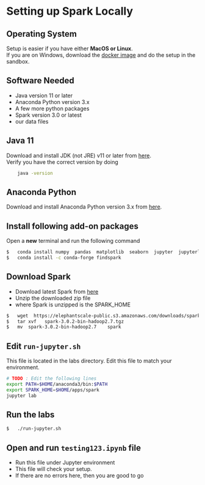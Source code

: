 <link rel='stylesheet' href='../assets/css/main.css'/>

# Setting up Spark Locally

## Operating System

Setup is easier if you have either **MacOS or Linux**.  
If you are on Windows, download the [docker image](https://hub.docker.com/repository/docker/elephantscale/es-training) and do the setup in the sandbox.

## Software Needed

- Java version 11 or later
- Anaconda Python version 3.x
- A few more python packages
- Spark version 3.0 or latest
- our data files

## Java 11

Download and install JDK (not JRE) v11 or later from [here](https://www.oracle.com/java/technologies/javase-jdk11-downloads.html).  
Verify you have the correct version by doing

```bash
    java -version
```

## Anaconda Python

Download and install Anaconda Python version 3.x from [here](https://www.anaconda.com/download/).

## Install following add-on packages

Open a **new** terminal and run the following command

```bash
$   conda install numpy  pandas  matplotlib  seaborn  jupyter  jupyterlab
$   conda install -c conda-forge findspark
```

## Download Spark

- Download latest Spark from [here](https://spark.apache.org/downloads.html)
- Unzip the downloaded zip file
- where Spark is unzipped is the SPARK_HOME

```bash
$   wget  https://elephantscale-public.s3.amazonaws.com/downloads/spark-3.0.2-bin-hadoop2.7.tgz
$   tar xvf   spark-3.0.2-bin-hadoop2.7.tgz
$   mv  spark-3.0.2-bin-hadoop2.7    spark
```

## Edit  `run-jupyter.sh`

This file is located in the labs directory. 
Edit this file to match your environment.

```bash
# TODO : Edit the following lines   
export PATH=$HOME/anaconda3/bin:$PATH   
export SPARK_HOME=$HOME/apps/spark   
jupyter lab   
```

## Run the labs

```bash
$   ./run-jupyter.sh
```

## Open and run `testing123.ipynb` file

- Run this file under Jupyter environment
- This file will check your setup.  
- If there are no errors here, then you are good to go
